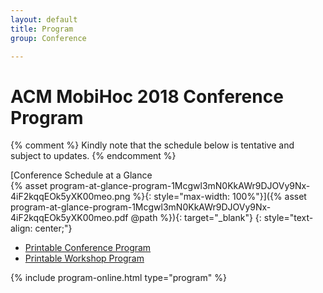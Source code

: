 ```yaml
---
layout: default
title: Program
group: Conference

---
```


# ACM MobiHoc 2018 Conference Program

{% comment %}
Kindly note that the schedule below is tentative and subject to updates.
{% endcomment %}

[Conference Schedule at a Glance  
{% asset program-at-glance-program-1Mcgwl3mN0KkAWr9DJOVy9Nx-4iF2kqqEOk5yXK00meo.png %}{: style="max-width: 100%"}]({% asset program-at-glance-program-1Mcgwl3mN0KkAWr9DJOVy9Nx-4iF2kqqEOk5yXK00meo.pdf @path %}){: target="_blank"}
{: style="text-align: center;"}

- [Printable Conference Program](program-raw.html)
- [Printable Workshop Program](workshops-raw.html)

{% include program-online.html type="program" %}

